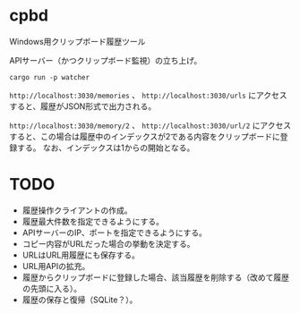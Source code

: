 # cpbd
Windows用クリップボード履歴ツール

APIサーバー（かつクリップボード監視）の立ち上げ。
```
cargo run -p watcher
```

`http://localhost:3030/memories` 、 `http://localhost:3030/urls` にアクセスすると、履歴がJSON形式で出力される。

`http://localhost:3030/memory/2` 、 `http://localhost:3030/url/2` にアクセスすると、この場合は履歴中のインデックスが2である内容をクリップボードに登録する。
なお、インデックスは1からの開始となる。

# TODO
- 履歴操作クライアントの作成。
- 履歴最大件数を指定できるようにする。
- APIサーバーのIP、ポートを指定できるようにする。
- コピー内容がURLだった場合の挙動を決定する。
- URLはURL用履歴にも保存する。
- URL用APIの拡充。
- 履歴からクリップボードに登録した場合、該当履歴を削除する（改めて履歴の先頭に入る）。
- 履歴の保存と復帰（SQLite？）。
